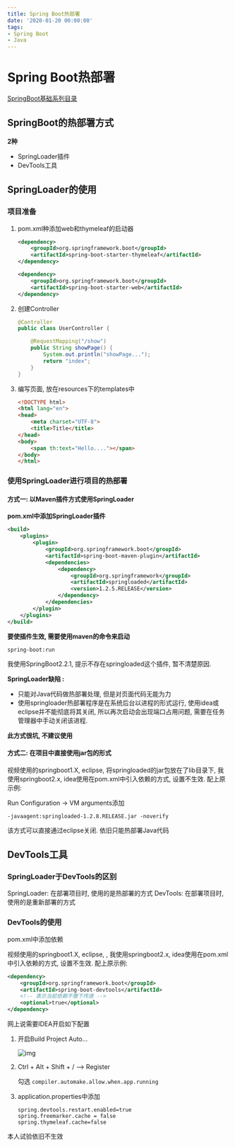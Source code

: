 ```yaml
---
title: Spring Boot热部署
date: '2020-01-20 00:00:00'
tags:
- Spring Boot
- Java
---
```


# Spring Boot热部署

[SpringBoot基础系列目录](spring-boot-table.md)

## SpringBoot的热部署方式

**2种**

- SpringLoader插件
- DevTools工具

## SpringLoader的使用

### 项目准备

1. pom.xml种添加web和thymeleaf的启动器

   ```xml
   <dependency>
       <groupId>org.springframework.boot</groupId>
       <artifactId>spring-boot-starter-thymeleaf</artifactId>
   </dependency>
   
   <dependency>
       <groupId>org.springframework.boot</groupId>
       <artifactId>spring-boot-starter-web</artifactId>
   </dependency>
   ```

2. 创建Controller

   ```java
   @Controller
   public class UserController {
   
       @RequestMapping("/show")
       public String showPage() {
           System.out.println("showPage...");
           return "index";
       }
   }
   ```

3. 编写页面, 放在resources下的templates中

   ```html
   <!DOCTYPE html>
   <html lang="en">
   <head>
       <meta charset="UTF-8">
       <title>Title</title>
   </head>
   <body>
       <span th:text="Hello...."></span>
   </body>
   </html>
   ```

### 使用SpringLoader进行项目的热部署

#### 方式一: 以Maven插件方式使用SpringLoader

**pom.xml中添加SpringLoader插件**

```xml
<build>
    <plugins>
        <plugin>
            <groupId>org.springframework.boot</groupId>
            <artifactId>spring-boot-maven-plugin</artifactId>
            <dependencies>
                <dependency>
                    <groupId>org.springframework</groupId>
                    <artifactId>springloaded</artifactId>
                    <version>1.2.5.RELEASE</version>
                </dependency>
            </dependencies>
        </plugin>
    </plugins>
</build>
```

**要使插件生效, 需要使用maven的命令来启动**

```shell
spring-boot:run
```

我使用SpringBoot2.2.1, 提示不存在springloaded这个插件, 暂不清楚原因.

**SpringLoader缺陷 :**

- 只能对Java代码做热部署处理, 但是对页面代码无能为力
- 使用springloader热部署程序是在系统后台以进程的形式运行, 使用idea或eclipse并不能彻底将其关闭, 所以再次启动会出现端口占用问题, 需要在任务管理器中手动关闭该进程.

**此方式很坑, 不建议使用**

#### 方式二: 在项目中直接使用jar包的形式

视频使用的springboot1.X, eclipse, 将springloaded的jar包放在了lib目录下, 我使用springboot2.x, idea使用在pom.xml中引入依赖的方式, 设置不生效. 配上原示例:

Run Configuration -> VM arguments添加

```shell
-javaagent:springloaded-1.2.8.RELEASE.jar -noverify
```

该方式可以直接通过eclipse关闭. 依旧只能热部署Java代码

## DevTools工具

### SpringLoader于DevTools的区别

SpringLoader: 在部署项目时, 使用的是热部署的方式 DevTools: 在部署项目时, 使用的是重新部署的方式

### DevTools的使用

pom.xml中添加依赖

视频使用的springboot1.X, eclipse, , 我使用springboot2.x, idea使用在pom.xml中引入依赖的方式, 设置不生效. 配上原示例:

```xml
<dependency>
    <groupId>org.springframework.boot</groupId>
    <artifactId>spring-boot-devtools</artifactId>
    <!-- 表示当前依赖不像下传递 -->
    <optional>true</optional>
</dependency>
```

网上说需要IDEA开启如下配置

1. 开启Build Project Auto... 

   ![img](https://gitee.com/swang-harbin/pic-bed/raw/master/images/2021/20210222135815.png)

2. Ctrl + Alt + Shift + / --> Register

   勾选 `compiler.automake.allow.when.app.running`

3. application.properties中添加

   ```properties
   spring.devtools.restart.enabled=true
   spring.freemarker.cache = false
   spring.thymeleaf.cache=false
   ```

本人试验依旧不生效
